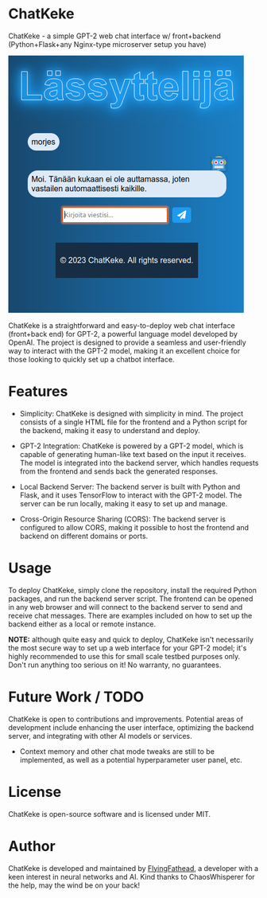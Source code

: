 # ChatKeke

ChatKeke - a simple GPT-2 web chat interface w/ front+backend (Python+Flask+any Nginx-type microserver setup you have)

![ChatKeke screenshot](https://github.com/FlyingFathead/ChatKeke/blob/main/chatkeke.png)

ChatKeke is a straightforward and easy-to-deploy web chat interface (front+back end) for GPT-2, a powerful language model developed by OpenAI. The project is designed to provide a seamless and user-friendly way to interact with the GPT-2 model, making it an excellent choice for those looking to quickly set up a chatbot interface.

# Features

- Simplicity: ChatKeke is designed with simplicity in mind. The project consists of a single HTML file for the frontend and a Python script for the backend, making it easy to understand and deploy.

- GPT-2 Integration: ChatKeke is powered by a GPT-2 model, which is capable of generating human-like text based on the input it receives. The model is integrated into the backend server, which handles requests from the frontend and sends back the generated responses.

- Local Backend Server: The backend server is built with Python and Flask, and it uses TensorFlow to interact with the GPT-2 model. The server can be run locally, making it easy to set up and manage.

- Cross-Origin Resource Sharing (CORS): The backend server is configured to allow CORS, making it possible to host the frontend and backend on different domains or ports.

# Usage

To deploy ChatKeke, simply clone the repository, install the required Python packages, and run the backend server script. The frontend can be opened in any web browser and will connect to the backend server to send and receive chat messages. There are examples included on how to set up the backend either as a local or remote instance.

**NOTE:** although quite easy and quick to deploy, ChatKeke isn't necessarily the most secure way to set up a web interface for your GPT-2 model; it's highly recommended to use this for small scale testbed purposes only. Don't run anything too serious on it! No warranty, no guarantees.

# Future Work / TODO

ChatKeke is open to contributions and improvements. Potential areas of development include enhancing the user interface, optimizing the backend server, and integrating with other AI models or services.

- Context memory and other chat mode tweaks are still to be implemented, as well as a potential hyperparameter user panel, etc.

# License

ChatKeke is open-source software and is licensed under MIT.

# Author

ChatKeke is developed and maintained by [FlyingFathead](https://github.com/FlyingFathead), a developer with a keen interest in neural networks and AI. Kind thanks to ChaosWhisperer for the help, may the wind be on your back!
